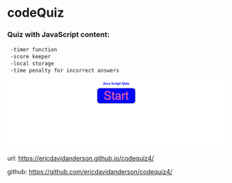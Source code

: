 # codeQuiz

### Quiz with JavaScript content:

     -timer function
     -score keeper
     -local storage
     -time penalty for incorrect answers

![page image](./codeQuiz.png)

url: https://ericdavidanderson.github.io/codequiz4/

github: https://github.com/ericdavidanderson/codequiz4/
